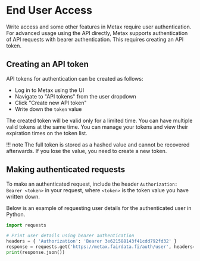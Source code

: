 # End User Access

Write access and some other features in Metax require user authentication. For advanced usage using the API directly, Metax supports authentication of API requests with bearer authentication. This requires creating an API token.

## Creating an API token

API tokens for authentication can be created as follows:

- Log in to Metax using the UI
- Navigate to "API tokens" from the user dropdown
- Click "Create new API token"
- Write down the `token` value

The created token will be valid only for a limited time. You can have multiple valid tokens at the same time. You can manage your tokens and view their expiration times on the token list.

<!-- prettier-ignore -->
!!! note
    The full token is stored as a hashed value and cannot be recovered afterwards.
    If you lose the value, you need to create a new token.

## Making authenticated requests

To make an authenticated request, include the header `Authorization: Bearer <token>` in your request, where `<token>` is the token value you have written down.

Below is an example of requesting user details for the authenticated user in Python.

```python
import requests

# Print user details using bearer authentication
headers = { 'Authorization': 'Bearer 3e621588143f41cdd792fd32' }
response = requests.get('https://metax.fairdata.fi/auth/user', headers=headers)
print(response.json())
```
